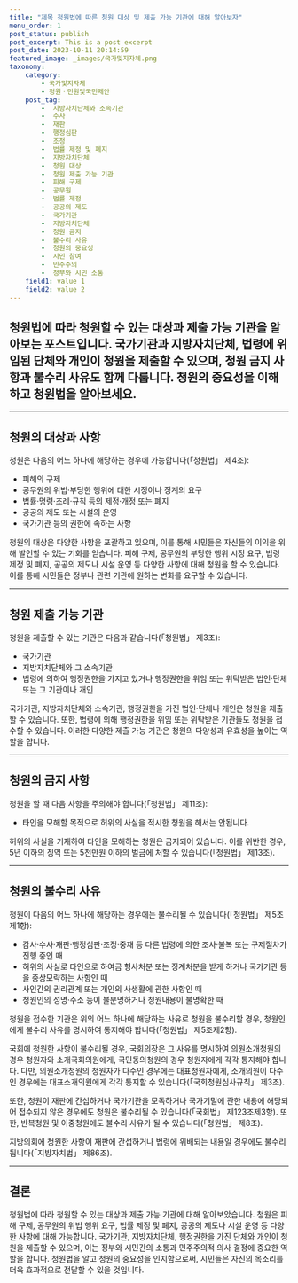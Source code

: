 ```yaml
---
title: "제목 청원법에 따른 청원 대상 및 제출 가능 기관에 대해 알아보자"
menu_order: 1
post_status: publish
post_excerpt: This is a post excerpt
post_date: 2023-10-11 20:14:59
featured_image: _images/국가및지자체.png
taxonomy:
    category:
        - 국가및지자체
        - 청원ㆍ민원및국민제안
    post_tag:
        -  지방자치단체와 소속기관
        -  수사
        -  재판
        -  행정심판
        -  조정
        -  법률 제정 및 폐지
        -  지방자치단체
        -  청원 대상
        -  청원 제출 가능 기관
        -  피해 구제
        -  공무원
        -  법률 제정
        -  공공의 제도
        -  국가기관
        -  지방자치단체
        -  청원 금지
        -  불수리 사유
        -  청원의 중요성
        -  시민 참여
        -  민주주의
        -  정부와 시민 소통
    field1: value 1
    field2: value 2
---
```



##  청원법에 따라 청원할 수 있는 대상과 제출 가능 기관을 알아보는 포스트입니다. 국가기관과 지방자치단체, 법령에 위임된 단체와 개인이 청원을 제출할 수 있으며, 청원 금지 사항과 불수리 사유도 함께 다룹니다. 청원의 중요성을 이해하고 청원법을 알아보세요.

---

##  청원의 대상과 사항

청원은 다음의 어느 하나에 해당하는 경우에 가능합니다(「청원법」 제4조):
- 피해의 구제
- 공무원의 위법·부당한 행위에 대한 시정이나 징계의 요구
- 법률·명령·조례·규칙 등의 제정·개정 또는 폐지
- 공공의 제도 또는 시설의 운영
- 국가기관 등의 권한에 속하는 사항

청원의 대상은 다양한 사항을 포괄하고 있으며, 이를 통해 시민들은 자신들의 이익을 위해 발언할 수 있는 기회를 얻습니다. 피해 구제, 공무원의 부당한 행위 시정 요구, 법령 제정 및 폐지, 공공의 제도나 시설 운영 등 다양한 사항에 대해 청원을 할 수 있습니다. 이를 통해 시민들은 정부나 관련 기관에 원하는 변화를 요구할 수 있습니다.

---

##  청원 제출 가능 기관

청원을 제출할 수 있는 기관은 다음과 같습니다(「청원법」 제3조):
- 국가기관
- 지방자치단체와 그 소속기관
- 법령에 의하여 행정권한을 가지고 있거나 행정권한을 위임 또는 위탁받은 법인·단체 또는 그 기관이나 개인

국가기관, 지방자치단체와 소속기관, 행정권한을 가진 법인·단체나 개인은 청원을 제출할 수 있습니다. 또한, 법령에 의해 행정권한을 위임 또는 위탁받은 기관들도 청원을 접수할 수 있습니다. 이러한 다양한 제출 가능 기관은 청원의 다양성과 유효성을 높이는 역할을 합니다.

---

##  청원의 금지 사항

청원을 할 때 다음 사항을 주의해야 합니다(「청원법」 제11조):
- 타인을 모해할 목적으로 허위의 사실을 적시한 청원을 해서는 안됩니다.

허위의 사실을 기재하여 타인을 모해하는 청원은 금지되어 있습니다. 이를 위반한 경우, 5년 이하의 징역 또는 5천만원 이하의 벌금에 처할 수 있습니다(「청원법」 제13조).

---

##  청원의 불수리 사유

청원이 다음의 어느 하나에 해당하는 경우에는 불수리될 수 있습니다(「청원법」 제5조제1항):
- 감사·수사·재판·행정심판·조정·중재 등 다른 법령에 의한 조사·불복 또는 구제절차가 진행 중인 때
- 허위의 사실로 타인으로 하여금 형사처분 또는 징계처분을 받게 하거나 국가기관 등을 중상모략하는 사항인 때
- 사인간의 권리관계 또는 개인의 사생활에 관한 사항인 때
- 청원인의 성명·주소 등이 불분명하거나 청원내용이 불명확한 때

청원을 접수한 기관은 위의 어느 하나에 해당하는 사유로 청원을 불수리할 경우, 청원인에게 불수리 사유를 명시하여 통지해야 합니다(「청원법」 제5조제2항).

국회에 청원한 사항이 불수리될 경우, 국회의장은 그 사유를 명시하여 의원소개청원의 경우 청원자와 소개국회의원에게, 국민동의청원의 경우 청원자에게 각각 통지해야 합니다. 다만, 의원소개청원의 청원자가 다수인 경우에는 대표청원자에게, 소개의원이 다수인 경우에는 대표소개의원에게 각각 통지할 수 있습니다(「국회청원심사규칙」 제3조).

또한, 청원이 재판에 간섭하거나 국가기관을 모독하거나 국가기밀에 관한 내용에 해당되어 접수되지 않은 경우에도 청원은 불수리될 수 있습니다(「국회법」 제123조제3항). 또한, 반복청원 및 이중청원에도 불수리 사유가 될 수 있습니다(「청원법」 제8조).

지방의회에 청원한 사항이 재판에 간섭하거나 법령에 위배되는 내용일 경우에도 불수리됩니다(「지방자치법」 제86조).

---

## 결론

청원법에 따라 청원할 수 있는 대상과 제출 가능 기관에 대해 알아보았습니다. 청원은 피해 구제, 공무원의 위법 행위 요구, 법률 제정 및 폐지, 공공의 제도나 시설 운영 등 다양한 사항에 대해 가능합니다. 국가기관, 지방자치단체, 행정권한을 가진 단체와 개인이 청원을 제출할 수 있으며, 이는 정부와 시민간의 소통과 민주주의적 의사 결정에 중요한 역할을 합니다. 청원법을 알고 청원의 중요성을 인지함으로써, 시민들은 자신의 목소리를 더욱 효과적으로 전달할 수 있을 것입니다.
